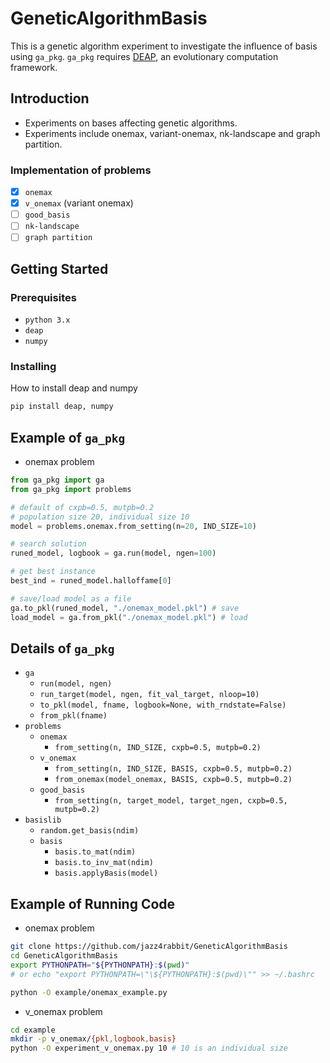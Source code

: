 # GeneticAlgorithmBasis
This is a genetic algorithm experiment to investigate the influence of basis using `ga_pkg`.
`ga_pkg` requires [DEAP](https://github.com/DEAP/deap), an evolutionary computation framework.

## Introduction
- Experiments on bases affecting genetic algorithms.
- Experiments include onemax, variant-onemax, nk-landscape and graph partition.

### Implementation of problems
- [x] `onemax`
- [x] `v_onemax` (variant onemax)
- [ ] `good_basis`
- [ ] `nk-landscape`
- [ ] `graph partition`

## Getting Started

### Prerequisites
- `python 3.x`
- `deap`
- `numpy`

### Installing
How to install deap and numpy
```bash
pip install deap, numpy
```

## Example of `ga_pkg`
- onemax problem

```python
from ga_pkg import ga
from ga_pkg import problems

# default of cxpb=0.5, mutpb=0.2
# population size 20, individual size 10
model = problems.onemax.from_setting(n=20, IND_SIZE=10)

# search solution
runed_model, logbook = ga.run(model, ngen=100)

# get best instance
best_ind = runed_model.halloffame[0]

# save/load model as a file
ga.to_pkl(runed_model, "./onemax_model.pkl") # save
load_model = ga.from_pkl("./onemax_model.pkl") # load
```

## Details of `ga_pkg`
- `ga`
  - `run(model, ngen)`
  - `run_target(model, ngen, fit_val_target, nloop=10)`
  - `to_pkl(model, fname, logbook=None, with_rndstate=False)`
  - `from_pkl(fname)`
- `problems`
  - `onemax`
    - `from_setting(n, IND_SIZE, cxpb=0.5, mutpb=0.2)`
  - `v_onemax`
    - `from_setting(n, IND_SIZE, BASIS, cxpb=0.5, mutpb=0.2)`
    - `from_onemax(model_onemax, BASIS, cxpb=0.5, mutpb=0.2)`
  - `good_basis`
    - `from_setting(n, target_model, target_ngen, cxpb=0.5, mutpb=0.2)`
- `basislib`
  - `random.get_basis(ndim)`
  - `basis`
    - `basis.to_mat(ndim)`
    - `basis.to_inv_mat(ndim)`
    - `basis.applyBasis(model)`


## Example of Running Code
- onemax problem

```bash
git clone https://github.com/jazz4rabbit/GeneticAlgorithmBasis
cd GeneticAlgorithmBasis
export PYTHONPATH="${PYTHONPATH}:$(pwd)"
# or echo "export PYTHONPATH=\"\${PYTHONPATH}:$(pwd)\"" >> ~/.bashrc

python -O example/onemax_example.py
```

- v_onemax problem

```bash
cd example
mkdir -p v_onemax/{pkl,logbook,basis}
python -O experiment_v_onemax.py 10 # 10 is an individual size
```
